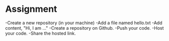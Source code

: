 # Assignment

 -Create a new repository (in your machine)
 -Add a file named hello.txt
 -Add content, "Hi, I am ..."
 -Create a repository on Github.
 -Push your code.
 -Host your code.
 -Share the hosted link.
